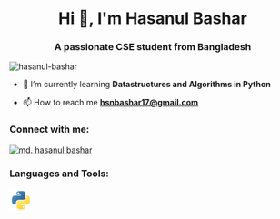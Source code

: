 <h1 align="center">Hi 👋, I'm Hasanul Bashar</h1>
<h3 align="center">A passionate CSE student from Bangladesh</h3>

<p align="left"> <img src="https://komarev.com/ghpvc/?username=hasanul-bashar&label=Profile%20views&color=0e75b6&style=flat" alt="hasanul-bashar" /> </p>

- 🌱 I’m currently learning **Datastructures and Algorithms in Python**

- 📫 How to reach me **hsnbashar17@gmail.com**

<h3 align="left">Connect with me:</h3>
<p align="left">
<a href="https://linkedin.com/in/md. hasanul bashar" target="blank"><img align="center" src="https://raw.githubusercontent.com/rahuldkjain/github-profile-readme-generator/master/src/images/icons/Social/linked-in-alt.svg" alt="md. hasanul bashar" height="30" width="40" /></a>
</p>

<h3 align="left">Languages and Tools:</h3>
<p align="left"> <a href="https://www.python.org" target="_blank" rel="noreferrer"> <img src="https://raw.githubusercontent.com/devicons/devicon/master/icons/python/python-original.svg" alt="python" width="40" height="40"/> </a> </p>
